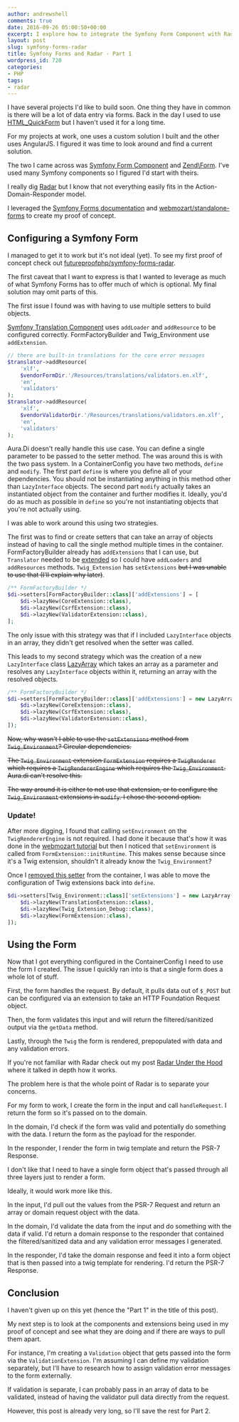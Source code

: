 ```yaml
---
author: andrewshell
comments: true
date: 2016-09-26 05:00:50+00:00
excerpt: I explore how to integrate the Symfony Form Component with Radar.
layout: post
slug: symfony-forms-radar
title: Symfony Forms and Radar - Part 1
wordpress_id: 720
categories:
- PHP
tags:
- radar
---
```


I have several projects I'd like to build soon. One thing they have in common is there will be a lot of data entry via forms. Back in the day I used to use [HTML_QuickForm](https://pear.php.net/package/HTML_QuickForm) but I haven't used it for a long time.

For my projects at work, one uses a custom solution I built and the other uses AngularJS. I figured it was time to look around and find a current solution.

The two I came across was [Symfony Form Component](http://symfony.com/doc/current/components/form.html) and [Zend\Form](https://framework.zend.com/manual/2.4/en/modules/zend.form.intro.html). I've used many Symfony components so I figured I'd start with theirs.

I really dig [Radar](/2016/09/21/radar-under-the-hood/) but I know that not everything easily fits in the Action-Domain-Responder model.

I leveraged the [Symfony Forms documentation](http://symfony.com/doc/current/components/form.html) and [webmozart/standalone-forms](https://github.com/webmozart/standalone-forms) to create my proof of concept.

## Configuring a Symfony Form

I managed to get it to work but it's not ideal (yet). To see my first proof of concept check out [futureproofphp/symfony-forms-radar](https://github.com/futureproofphp/symfony-forms-radar/tree/1.x).

The first caveat that I want to express is that I wanted to leverage as much of what Symfony Forms has to offer much of which is optional. My final solution may omit parts of this.

The first issue I found was with having to use multiple setters to build objects.

[Symfony Translation Component](http://symfony.com/doc/current/components/translation.html) uses `addLoader` and `addResource` to be configured correctly. FormFactoryBuilder and Twig_Environment use `addExtension`.

```php
// there are built-in translations for the core error messages
$translator->addResource(
    'xlf',
    $vendorFormDir.'/Resources/translations/validators.en.xlf',
    'en',
    'validators'
);
$translator->addResource(
    'xlf',
    $vendorValidatorDir.'/Resources/translations/validators.en.xlf',
    'en',
    'validators'
);
```

Aura.Di doesn't really handle this use case. You can define a single parameter to be passed to the setter method. The was around this is with the two pass system. In a ContainerConfig you have two methods, `define` and `modify`. The first part `define` is where you define all of your dependencies. You should not be instantiating anything in this method other than `LazyInterface` objects. The second part `modify` actually takes an instantiated object from the container and further modifies it. Ideally, you'd do as much as possible in `define` so you're not instantiating objects that you're not actually using.

I was able to work around this using two strategies.

The first was to find or create setters that can take an array of objects instead of having to call the single method multiple times in the container. FormFactoryBuilder already has `addExtensions` that I can use, but `Translator` needed to be [extended](https://github.com/futureproofphp/symfony-forms-radar/blob/1.x/src/Translator.php) so I could have `addLoaders` and `addResources` methods. `Twig_Extension` has `setExtensions` <del>but I was unable to use that (I'll explain why later)</del>.

```php
/** FormFactoryBuilder */
$di->setters[FormFactoryBuilder::class]['addExtensions'] = [
    $di->lazyNew(CoreExtension::class),
    $di->lazyNew(CsrfExtension::class),
    $di->lazyNew(ValidatorExtension::class),
];
```

The only issue with this strategy was that if I included `LazyInterface` objects in an array, they didn't get resolved when the setter was called.

This leads to my second strategy which was the creation of a new `LazyInterface` class [LazyArray](https://github.com/futureproofphp/symfony-forms-radar/blob/1.x/src/LazyArray.php) which takes an array as a parameter and resolves any `LazyInterface` objects within it, returning an array with the resolved objects.

```php
/** FormFactoryBuilder */
$di->setters[FormFactoryBuilder::class]['addExtensions'] = new LazyArray([
    $di->lazyNew(CoreExtension::class),
    $di->lazyNew(CsrfExtension::class),
    $di->lazyNew(ValidatorExtension::class),
]);
```

<del>Now, why wasn't I able to use the `setExtensions` method from `Twig_Environment`? Circular dependencies.</del>

<del>The `Twig_Environment` extension `FormExtension` requires a `TwigRenderer` which requires a `TwigRendererEngine` which requires the `Twig_Environment`. Aura.di can't resolve this.</del>

<del>The way around it is either to not use that extension, or to configure the `Twig_Environment` extensions in `modify`. I chose the second option.</del>

### Update!

After more digging, I found that calling `setEnvironment` on the `TwigRendererEngine` is not required. I had done it because that's how it was done in the [webmozart tutorial](https://github.com/webmozart/standalone-forms/blob/2.7%2Btwig/src/setup.php#L40) but then I noticed that `setEnvironment` is called from `FormExtension::initRuntime`. This makes sense because since it's a Twig extension, shouldn't it already know the `Twig_Environment`?

Once I [removed this setter](https://github.com/futureproofphp/symfony-forms-radar/commit/6ca6a7b6e14269439c821cfaaef4e5d128d318b0) from the container, I was able to move the configuration of Twig extensions back into `define`.

```php
$di->setters[Twig_Environment::class]['setExtensions'] = new LazyArray([
    $di->lazyNew(TranslationExtension::class),
    $di->lazyNew(Twig_Extension_Debug::class),
    $di->lazyNew(FormExtension::class),
]);
```

## Using the Form

Now that I got everything configured in the ContainerConfig I need to use the form I created. The issue I quickly ran into is that a single form does a whole lot of stuff.

First, the form handles the request. By default, it pulls data out of `$_POST` but can be configured via an extension to take an HTTP Foundation Request object.

Then, the form validates this input and will return the filtered/sanitized output via the `getData` method.

Lastly, through the `Twig` the form is rendered, prepopulated with data and any validation errors.

If you're not familiar with Radar check out my post [Radar Under the Hood](/2016/09/21/radar-under-the-hood/) where it talked in depth how it works.

The problem here is that the whole point of Radar is to separate your concerns.

For my form to work, I create the form in the input and call `handleRequest`. I return the form so it's passed on to the domain.

In the domain, I'd check if the form was valid and potentially do something with the data. I return the form as the payload for the responder.

In the responder, I render the form in twig template and return the PSR-7 Response.

I don't like that I need to have a single form object that's passed through all three layers just to render a form.

Ideally, it would work more like this.

In the input, I'd pull out the values from the PSR-7 Request and return an array or domain request object with the data.

In the domain, I'd validate the data from the input and do something with the data if valid. I'd return a domain response to the responder that contained the filtered/sanitized data and any validation error messages I generated.

In the responder, I'd take the domain response and feed it into a form object that is then passed into a twig template for rendering. I'd return the PSR-7 Response.

## Conclusion

I haven't given up on this yet (hence the "Part 1" in the title of this post).

My next step is to look at the components and extensions being used in my proof of concept and see what they are doing and if there are ways to pull them apart.

For instance, I'm creating a `Validation` object that gets passed into the form via the `ValidationExtension`. I'm assuming I can define my validation separately, but I'll have to research how to assign validation error messages to the form externally.

If validation is separate, I can probably pass in an array of data to be validated, instead of having the validator pull data directly from the request.

However, this post is already very long, so I'll save the rest for Part 2.

